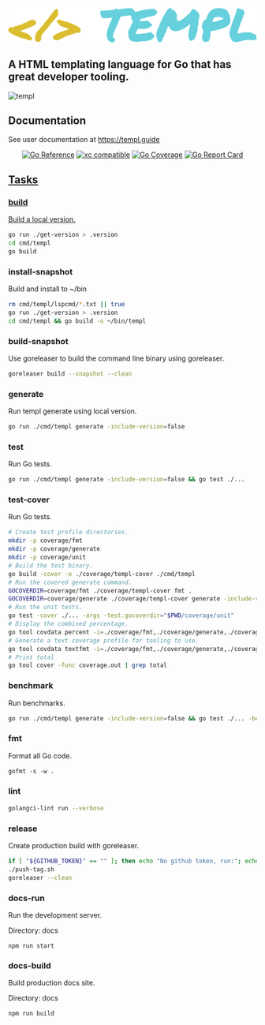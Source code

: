 ![templ](https://github.com/a-h/templ/raw/main/templ.png)

## A HTML templating language for Go that has great developer tooling.

![templ](ide-demo.gif)


## Documentation

See user documentation at https://templ.guide

<p align="center">
<a href="https://pkg.go.dev/github.com/a-h/templ"><img src="https://pkg.go.dev/badge/github.com/a-h/templ.svg" alt="Go Reference" /></a>
<a href="https://xcfile.dev"><img src="https://xcfile.dev/badge.svg" alt="xc compatible" /></a>
<a href="https://raw.githack.com/wiki/a-h/templ/coverage.html"><img src="https://github.com/a-h/templ/wiki/coverage.svg" alt="Go Coverage" /></a>
<a href="https://goreportcard.com/report/github.com/a-h/templ"><img src="https://goreportcard.com/badge/github.com/a-h/templ" alt="Go Report Card" /></a<
</p>

## Tasks

### build

Build a local version.

```sh
go run ./get-version > .version
cd cmd/templ
go build
```

### install-snapshot

Build and install to ~/bin

```sh
rm cmd/templ/lspcmd/*.txt || true
go run ./get-version > .version
cd cmd/templ && go build -o ~/bin/templ
```

### build-snapshot

Use goreleaser to build the command line binary using goreleaser.

```sh
goreleaser build --snapshot --clean
```

### generate

Run templ generate using local version.

```sh
go run ./cmd/templ generate -include-version=false
```

### test

Run Go tests.

```sh
go run ./cmd/templ generate -include-version=false && go test ./...
```

### test-cover

Run Go tests.

```sh
# Create test profile directories.
mkdir -p coverage/fmt
mkdir -p coverage/generate
mkdir -p coverage/unit
# Build the test binary.
go build -cover -o ./coverage/templ-cover ./cmd/templ
# Run the covered generate command.
GOCOVERDIR=coverage/fmt ./coverage/templ-cover fmt .
GOCOVERDIR=coverage/generate ./coverage/templ-cover generate -include-version=false
# Run the unit tests.
go test -cover ./... -args -test.gocoverdir="$PWD/coverage/unit"
# Display the combined percentage.
go tool covdata percent -i=./coverage/fmt,./coverage/generate,./coverage/unit
# Generate a text coverage profile for tooling to use.
go tool covdata textfmt -i=./coverage/fmt,./coverage/generate,./coverage/unit -o coverage.out
# Print total
go tool cover -func coverage.out | grep total
```

### benchmark

Run benchmarks.

```sh
go run ./cmd/templ generate -include-version=false && go test ./... -bench=. -benchmem
```

### fmt

Format all Go code.

```
gofmt -s -w .
```

### lint

```sh
golangci-lint run --verbose
```

### release

Create production build with goreleaser.

```sh
if [ "${GITHUB_TOKEN}" == "" ]; then echo "No github token, run:"; echo "export GITHUB_TOKEN=`pass github.com/goreleaser_access_token`"; exit 1; fi
./push-tag.sh
goreleaser --clean
```

### docs-run

Run the development server.

Directory: docs

```
npm run start
```

### docs-build

Build production docs site.

Directory: docs

```
npm run build
```

